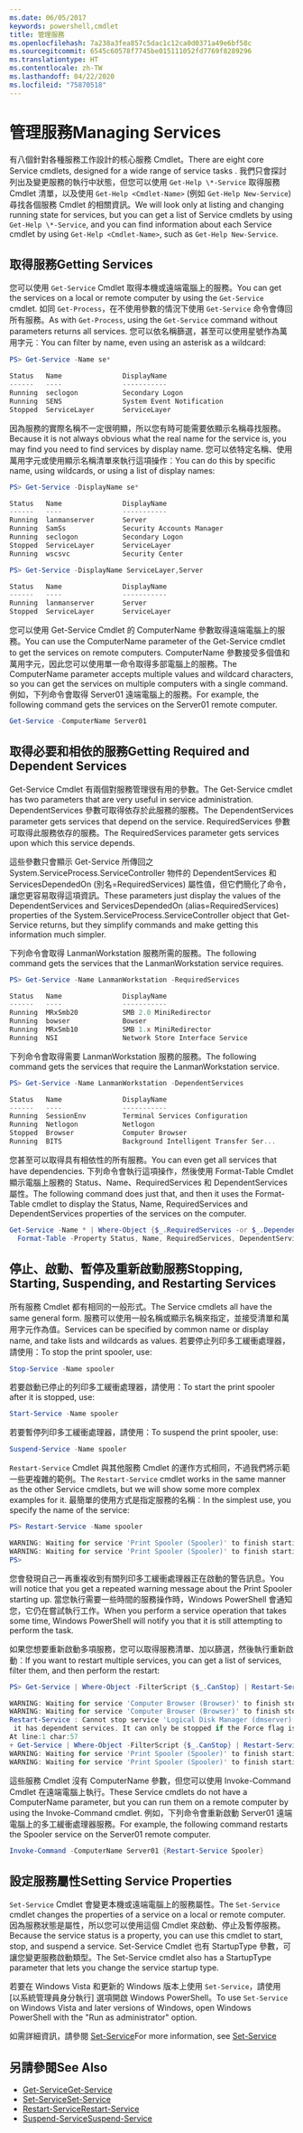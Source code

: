 ```yaml
---
ms.date: 06/05/2017
keywords: powershell,cmdlet
title: 管理服務
ms.openlocfilehash: 7a238a3fea857c5dac1c12ca0d0371a49e6bf58c
ms.sourcegitcommit: 6545c60578f7745be015111052fd7769f8289296
ms.translationtype: HT
ms.contentlocale: zh-TW
ms.lasthandoff: 04/22/2020
ms.locfileid: "75870518"
---
```

# <a name="managing-services"></a><span data-ttu-id="f035f-103">管理服務</span><span class="sxs-lookup"><span data-stu-id="f035f-103">Managing Services</span></span>

<span data-ttu-id="f035f-104">有八個針對各種服務工作設計的核心服務 Cmdlet。</span><span class="sxs-lookup"><span data-stu-id="f035f-104">There are eight core Service cmdlets, designed for a wide range of service tasks .</span></span> <span data-ttu-id="f035f-105">我們只會探討列出及變更服務的執行中狀態，但您可以使用 `Get-Help \*-Service` 取得服務 Cmdlet 清單，以及使用 `Get-Help <Cmdlet-Name>` (例如 `Get-Help New-Service`) 尋找各個服務 Cmdlet 的相關資訊。</span><span class="sxs-lookup"><span data-stu-id="f035f-105">We will look only at listing and changing running state for services, but you can get a list of Service cmdlets by using `Get-Help \*-Service`, and you can find information about each Service cmdlet by using `Get-Help <Cmdlet-Name>`, such as `Get-Help New-Service`.</span></span>

## <a name="getting-services"></a><span data-ttu-id="f035f-106">取得服務</span><span class="sxs-lookup"><span data-stu-id="f035f-106">Getting Services</span></span>

<span data-ttu-id="f035f-107">您可以使用 `Get-Service` Cmdlet 取得本機或遠端電腦上的服務。</span><span class="sxs-lookup"><span data-stu-id="f035f-107">You can get the services on a local or remote computer by using the `Get-Service` cmdlet.</span></span> <span data-ttu-id="f035f-108">如同 `Get-Process`，在不使用參數的情況下使用 `Get-Service` 命令會傳回所有服務。</span><span class="sxs-lookup"><span data-stu-id="f035f-108">As with `Get-Process`, using the `Get-Service` command without parameters returns all services.</span></span> <span data-ttu-id="f035f-109">您可以依名稱篩選，甚至可以使用星號作為萬用字元︰</span><span class="sxs-lookup"><span data-stu-id="f035f-109">You can filter by name, even using an asterisk as a wildcard:</span></span>

```powershell
PS> Get-Service -Name se*

Status   Name               DisplayName
------   ----               -----------
Running  seclogon           Secondary Logon
Running  SENS               System Event Notification
Stopped  ServiceLayer       ServiceLayer
```

<span data-ttu-id="f035f-110">因為服務的實際名稱不一定很明顯，所以您有時可能需要依顯示名稱尋找服務。</span><span class="sxs-lookup"><span data-stu-id="f035f-110">Because it is not always obvious what the real name for the service is, you may find you need to find services by display name.</span></span> <span data-ttu-id="f035f-111">您可以依特定名稱、使用萬用字元或使用顯示名稱清單來執行這項操作︰</span><span class="sxs-lookup"><span data-stu-id="f035f-111">You can do this by specific name, using wildcards, or using a list of display names:</span></span>

```powershell
PS> Get-Service -DisplayName se*

Status   Name               DisplayName
------   ----               -----------
Running  lanmanserver       Server
Running  SamSs              Security Accounts Manager
Running  seclogon           Secondary Logon
Stopped  ServiceLayer       ServiceLayer
Running  wscsvc             Security Center

PS> Get-Service -DisplayName ServiceLayer,Server

Status   Name               DisplayName
------   ----               -----------
Running  lanmanserver       Server
Stopped  ServiceLayer       ServiceLayer
```

<span data-ttu-id="f035f-112">您可以使用 Get-Service Cmdlet 的 ComputerName 參數取得遠端電腦上的服務。</span><span class="sxs-lookup"><span data-stu-id="f035f-112">You can use the ComputerName parameter of the Get-Service cmdlet to get the services on remote computers.</span></span> <span data-ttu-id="f035f-113">ComputerName 參數接受多個值和萬用字元，因此您可以使用單一命令取得多部電腦上的服務。</span><span class="sxs-lookup"><span data-stu-id="f035f-113">The ComputerName parameter accepts multiple values and wildcard characters, so you can get the services on multiple computers with a single command.</span></span> <span data-ttu-id="f035f-114">例如，下列命令會取得 Server01 遠端電腦上的服務。</span><span class="sxs-lookup"><span data-stu-id="f035f-114">For example, the following command gets the services on the Server01 remote computer.</span></span>

```powershell
Get-Service -ComputerName Server01
```

## <a name="getting-required-and-dependent-services"></a><span data-ttu-id="f035f-115">取得必要和相依的服務</span><span class="sxs-lookup"><span data-stu-id="f035f-115">Getting Required and Dependent Services</span></span>

<span data-ttu-id="f035f-116">Get-Service Cmdlet 有兩個對服務管理很有用的參數。</span><span class="sxs-lookup"><span data-stu-id="f035f-116">The Get-Service cmdlet has two parameters that are very useful in service administration.</span></span> <span data-ttu-id="f035f-117">DependentServices 參數可取得依存於此服務的服務。</span><span class="sxs-lookup"><span data-stu-id="f035f-117">The DependentServices parameter gets services that depend on the service.</span></span> <span data-ttu-id="f035f-118">RequiredServices 參數可取得此服務依存的服務。</span><span class="sxs-lookup"><span data-stu-id="f035f-118">The RequiredServices parameter gets services upon which this service depends.</span></span>

<span data-ttu-id="f035f-119">這些參數只會顯示 Get-Service 所傳回之 System.ServiceProcess.ServiceController 物件的 DependentServices 和 ServicesDependedOn (別名=RequiredServices) 屬性值，但它們簡化了命令，讓您更容易取得這項資訊。</span><span class="sxs-lookup"><span data-stu-id="f035f-119">These parameters just display the values of the DependentServices and ServicesDependedOn (alias=RequiredServices) properties of the System.ServiceProcess.ServiceController object that Get-Service returns, but they simplify commands and make getting this information much simpler.</span></span>

<span data-ttu-id="f035f-120">下列命令會取得 LanmanWorkstation 服務所需的服務。</span><span class="sxs-lookup"><span data-stu-id="f035f-120">The following command gets the services that the LanmanWorkstation service requires.</span></span>

```powershell
PS> Get-Service -Name LanmanWorkstation -RequiredServices

Status   Name               DisplayName
------   ----               -----------
Running  MRxSmb20           SMB 2.0 MiniRedirector
Running  bowser             Bowser
Running  MRxSmb10           SMB 1.x MiniRedirector
Running  NSI                Network Store Interface Service
```

<span data-ttu-id="f035f-121">下列命令會取得需要 LanmanWorkstation 服務的服務。</span><span class="sxs-lookup"><span data-stu-id="f035f-121">The following command gets the services that require the LanmanWorkstation service.</span></span>

```powershell
PS> Get-Service -Name LanmanWorkstation -DependentServices

Status   Name               DisplayName
------   ----               -----------
Running  SessionEnv         Terminal Services Configuration
Running  Netlogon           Netlogon
Stopped  Browser            Computer Browser
Running  BITS               Background Intelligent Transfer Ser...
```

<span data-ttu-id="f035f-122">您甚至可以取得具有相依性的所有服務。</span><span class="sxs-lookup"><span data-stu-id="f035f-122">You can even get all services that have dependencies.</span></span> <span data-ttu-id="f035f-123">下列命令會執行這項操作，然後使用 Format-Table Cmdlet 顯示電腦上服務的 Status、Name、RequiredServices 和 DependentServices 屬性。</span><span class="sxs-lookup"><span data-stu-id="f035f-123">The following command does just that, and then it uses the Format-Table cmdlet to display the Status, Name, RequiredServices and DependentServices properties of the services on the computer.</span></span>

```powershell
Get-Service -Name * | Where-Object {$_.RequiredServices -or $_.DependentServices} |
  Format-Table -Property Status, Name, RequiredServices, DependentServices -auto
```

## <a name="stopping-starting-suspending-and-restarting-services"></a><span data-ttu-id="f035f-124">停止、啟動、暫停及重新啟動服務</span><span class="sxs-lookup"><span data-stu-id="f035f-124">Stopping, Starting, Suspending, and Restarting Services</span></span>

<span data-ttu-id="f035f-125">所有服務 Cmdlet 都有相同的一般形式。</span><span class="sxs-lookup"><span data-stu-id="f035f-125">The Service cmdlets all have the same general form.</span></span> <span data-ttu-id="f035f-126">服務可以使用一般名稱或顯示名稱來指定，並接受清單和萬用字元作為值。</span><span class="sxs-lookup"><span data-stu-id="f035f-126">Services can be specified by common name or display name, and take lists and wildcards as values.</span></span> <span data-ttu-id="f035f-127">若要停止列印多工緩衝處理器，請使用：</span><span class="sxs-lookup"><span data-stu-id="f035f-127">To stop the print spooler, use:</span></span>

```powershell
Stop-Service -Name spooler
```

<span data-ttu-id="f035f-128">若要啟動已停止的列印多工緩衝處理器，請使用：</span><span class="sxs-lookup"><span data-stu-id="f035f-128">To start the print spooler after it is stopped, use:</span></span>

```powershell
Start-Service -Name spooler
```

<span data-ttu-id="f035f-129">若要暫停列印多工緩衝處理器，請使用：</span><span class="sxs-lookup"><span data-stu-id="f035f-129">To suspend the print spooler, use:</span></span>

```powershell
Suspend-Service -Name spooler
```

<span data-ttu-id="f035f-130">`Restart-Service` Cmdlet 與其他服務 Cmdlet 的運作方式相同，不過我們將示範一些更複雜的範例。</span><span class="sxs-lookup"><span data-stu-id="f035f-130">The `Restart-Service` cmdlet works in the same manner as the other Service cmdlets, but we will show some more complex examples for it.</span></span> <span data-ttu-id="f035f-131">最簡單的使用方式是指定服務的名稱︰</span><span class="sxs-lookup"><span data-stu-id="f035f-131">In the simplest use, you specify the name of the service:</span></span>

```powershell
PS> Restart-Service -Name spooler

WARNING: Waiting for service 'Print Spooler (Spooler)' to finish starting...
WARNING: Waiting for service 'Print Spooler (Spooler)' to finish starting...
PS>
```

<span data-ttu-id="f035f-132">您會發現自己一再重複收到有關列印多工緩衝處理器正在啟動的警告訊息。</span><span class="sxs-lookup"><span data-stu-id="f035f-132">You will notice that you get a repeated warning message about the Print Spooler starting up.</span></span> <span data-ttu-id="f035f-133">當您執行需要一些時間的服務操作時，Windows PowerShell 會通知您，它仍在嘗試執行工作。</span><span class="sxs-lookup"><span data-stu-id="f035f-133">When you perform a service operation that takes some time, Windows PowerShell will notify you that it is still attempting to perform the task.</span></span>

<span data-ttu-id="f035f-134">如果您想要重新啟動多項服務，您可以取得服務清單、加以篩選，然後執行重新啟動︰</span><span class="sxs-lookup"><span data-stu-id="f035f-134">If you want to restart multiple services, you can get a list of services, filter them, and then perform the restart:</span></span>

```powershell
PS> Get-Service | Where-Object -FilterScript {$_.CanStop} | Restart-Service

WARNING: Waiting for service 'Computer Browser (Browser)' to finish stopping...
WARNING: Waiting for service 'Computer Browser (Browser)' to finish stopping...
Restart-Service : Cannot stop service 'Logical Disk Manager (dmserver)' because
 it has dependent services. It can only be stopped if the Force flag is set.
At line:1 char:57
+ Get-Service | Where-Object -FilterScript {$_.CanStop} | Restart-Service <<<<
WARNING: Waiting for service 'Print Spooler (Spooler)' to finish starting...
WARNING: Waiting for service 'Print Spooler (Spooler)' to finish starting...
```

<span data-ttu-id="f035f-135">這些服務 Cmdlet 沒有 ComputerName 參數，但您可以使用 Invoke-Command Cmdlet 在遠端電腦上執行。</span><span class="sxs-lookup"><span data-stu-id="f035f-135">These Service cmdlets do not have a ComputerName parameter, but you can run them on a remote computer by using the Invoke-Command cmdlet.</span></span> <span data-ttu-id="f035f-136">例如，下列命令會重新啟動 Server01 遠端電腦上的多工緩衝處理器服務。</span><span class="sxs-lookup"><span data-stu-id="f035f-136">For example, the following command restarts the Spooler service on the Server01 remote computer.</span></span>

```powershell
Invoke-Command -ComputerName Server01 {Restart-Service Spooler}
```

## <a name="setting-service-properties"></a><span data-ttu-id="f035f-137">設定服務屬性</span><span class="sxs-lookup"><span data-stu-id="f035f-137">Setting Service Properties</span></span>

<span data-ttu-id="f035f-138">`Set-Service` Cmdlet 會變更本機或遠端電腦上的服務屬性。</span><span class="sxs-lookup"><span data-stu-id="f035f-138">The `Set-Service` cmdlet changes the properties of a service on a local or remote computer.</span></span> <span data-ttu-id="f035f-139">因為服務狀態是屬性，所以您可以使用這個 Cmdlet 來啟動、停止及暫停服務。</span><span class="sxs-lookup"><span data-stu-id="f035f-139">Because the service status is a property, you can use this cmdlet to start, stop, and suspend a service.</span></span>
<span data-ttu-id="f035f-140">Set-Service Cmdlet 也有 StartupType 參數，可讓您變更服務啟動類型。</span><span class="sxs-lookup"><span data-stu-id="f035f-140">The Set-Service cmdlet also has a StartupType parameter that lets you change the service startup type.</span></span>

<span data-ttu-id="f035f-141">若要在 Windows Vista 和更新的 Windows 版本上使用 `Set-Service`，請使用 [以系統管理員身分執行] 選項開啟 Windows PowerShell。</span><span class="sxs-lookup"><span data-stu-id="f035f-141">To use `Set-Service` on Windows Vista and later versions of Windows, open Windows PowerShell with the "Run as administrator" option.</span></span>

<span data-ttu-id="f035f-142">如需詳細資訊，請參閱 [Set-Service](/powershell/module/Microsoft.PowerShell.Management/set-service)</span><span class="sxs-lookup"><span data-stu-id="f035f-142">For more information, see [Set-Service](/powershell/module/Microsoft.PowerShell.Management/set-service)</span></span>

## <a name="see-also"></a><span data-ttu-id="f035f-143">另請參閱</span><span class="sxs-lookup"><span data-stu-id="f035f-143">See Also</span></span>

- [<span data-ttu-id="f035f-144">Get-Service</span><span class="sxs-lookup"><span data-stu-id="f035f-144">Get-Service</span></span>](/powershell/module/Microsoft.PowerShell.Management/get-service)
- [<span data-ttu-id="f035f-145">Set-Service</span><span class="sxs-lookup"><span data-stu-id="f035f-145">Set-Service</span></span>](/powershell/module/Microsoft.PowerShell.Management/set-service)
- [<span data-ttu-id="f035f-146">Restart-Service</span><span class="sxs-lookup"><span data-stu-id="f035f-146">Restart-Service</span></span>](/powershell/module/Microsoft.PowerShell.Management/restart-service)
- [<span data-ttu-id="f035f-147">Suspend-Service</span><span class="sxs-lookup"><span data-stu-id="f035f-147">Suspend-Service</span></span>](/powershell/module/Microsoft.PowerShell.Management/suspend-service)

